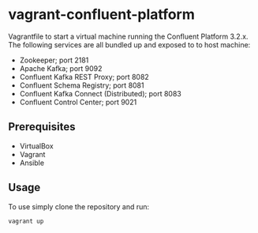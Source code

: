 # vagrant-confluent-platform

Vagrantfile to start a virtual machine running the Confluent Platform 3.2.x.
The following services are all bundled up and exposed to to host machine: 

- Zookeeper; port 2181
- Apache Kafka; port 9092
- Confluent Kafka REST Proxy; port 8082
- Confluent Schema Registry; port 8081
- Confluent Kafka Connect (Distributed); port 8083
- Confluent Control Center; port 9021

## Prerequisites

- VirtualBox
- Vagrant
- Ansible

## Usage

To use simply clone the repository and run:

`vagrant up`

